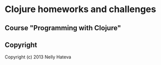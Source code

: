 Clojure homeworks and challenges
===============================
Course "Programming with Clojure"
-------------------------------
Copyright
------------------------------
Copyright (c) 2013 Nelly Hateva
